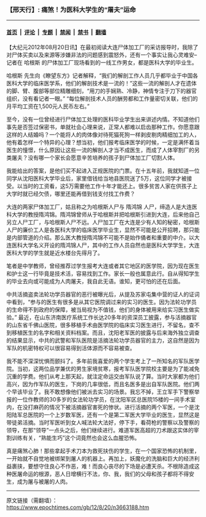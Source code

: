 ### 【邢天行】: 痛煞！为医科大学生的“屠夫”运命

---

#### [首页](../../../..?n3663188) &nbsp;|&nbsp; [评论](../../../../../epoch-comment?n3663188) &nbsp;|&nbsp; [专题](../../../../../epoch-special?n3663188) &nbsp;|&nbsp; [禁闻](../../../../../epoch-news?n3663188) &nbsp;|&nbsp; [禁书](../../../../../books?n3663188) &nbsp;|&nbsp; [翻墙](https://github.com/gfw-breaker/nogfw/blob/master/README.md?n3663188)


<div class="post_content" id="artbody" itemprop="articleBody">
 <!-- article content begin -->
 <p>
  【大纪元2012年08月20日讯】在最初阅读大连尸体加工厂的采访报导时，我除了对尸体买卖以及来源等涉嫌非法的问题感到震怒外，还有一个事实让我心灵难安–记者在
  <ok href="https://www.epochtimes.com/gb/tag/%E5%93%88%E6%A0%B9%E6%96%AF.html">
   哈根斯
  </ok>
  的尸体加工厂现场看到的一线工作男女，都是医科大学的毕业生。
 </p>
 <p>
  <ok href="https://www.epochtimes.com/gb/tag/%E5%93%88%E6%A0%B9%E6%96%AF.html">
   哈根斯
  </ok>
  先生向《瞭望东方》记者解释，“我们的解剖工作人员几乎都毕业于中国各医科大学的临床医学系，他们的解剖技术是一流的！”这些一流的解剖人才在遗体的脚、臂、腹部等部位精雕细刻，“用刀的手娴熟、冷静，神情专注于刀下的器官组织，没有看记者一眼。” “每位解剖技术人员的酬劳都和工作量密切关联，他们的月平均工资在1,500元人民币左右。”
 </p>
 <p>
  至今，没有一位曾经进行尸体加工处理的医科毕业学生出来讲述内情。不知道他们事先是否签过保密书，单就社会心理来说，正常人都难以启齿那种工作。你愿意跟这样的人结婚吗？一个能将人的肉体像对待死猫死狗一样剥皮剔肉精细加工的人，他有着怎样一个特异的心理？想当初，他们报考临床医学的时候，一定是满怀着当医生的憧憬，什么原因让这些一流的解剖人才当不成医生，而成了人体宰割厂的另类屠夫？没有哪一个家长会愿意辛苦培养的孩子到尸体加工厂切割人体。
 </p>
 <p>
  我能给出的答案，是他们买不起进入正规医院的门票。在十五年前，我就知道一位同学从沈阳医科大学毕业后，家里借钱给当地县医院送了5万，这位同学才被接受。以当时的工资看，这5万需要他工作十年才能还上。很多贫苦人家在供孩子上大学时就已经欠债，哪里还能再借到钱支付找工作费？
 </p>
 <p>
  大连的两家尸体加工厂，姑且称之为哈根斯人尸与
  <ok href="https://www.epochtimes.com/gb/tag/%E9%9A%8B%E9%B8%BF%E9%94%A6.html">
   隋鸿锦
  </ok>
  人尸，缔造人是大连医科大学的教授隋鸿锦。隋鸿锦曾师从于哈根斯并把哈根斯引进到大连，后来他自己另立人尸工厂，与哈根斯人尸不远。人尸加工厂在大连是少有人知的秘密，哈根斯人尸的廉价工人是各医科大学的临床医学毕业生，显然不可能是公开招聘，那只能是内部管道的介绍。那么医大教授隋鸿锦不可能不是始作俑者和重要的中介。以大连医科大学名义开设的隋鸿锦人尸，其中的工作人员自然也是医科大学学生，大连医科大学的学生就是近水楼台先得月了。
 </p>
 <p>
  笔者是中学教师，曾经推荐过学生报考大连或者其它地区的医学院，因为现在医生和护士这一行毕竟是技术活，容易找到工作。家长一般也属意此行。自从得知学生的毕业去向或可能成为人肉屠夫，我自此无语。谁知，更可怕的还在后面。
 </p>
 <p>
  中共活摘盗卖法轮功学员器官的恶行被曝光后，从提及苏家屯集中营的证人的证词中看到，“参与的医生有很多是从其它医院调过来的实习的医生。因为法轮功学员的生命得不到政府的保障，被当局视为不值钱，他们的身体被用来给实习医生做实验。” 最近，在山东济南医疗系统工作长达20多年的资深员工披露，参与活摘器官的山东省千佛山医院，很多移植手术由医学院的临床实习医生进行，不留名，查不到移植医生的名字和相关资料档案。而且，沈阳老军医的披露与后来海外独立调查的结果显示，中共的武警和军队医院是活摘法轮功学员器官的主力，这自然是因为军队的机密特权可以很容易得到活体源而不容易被查。
 </p>
 <p>
  我不能不深深忧惧而颤抖了。多年前我喜爱的两个学生考上了一所知名的军队医学院。当初，这两位品学兼优的男生家境贫寒，报考军队医学院校主要是为了能减免沉重的学费。他们从考上那天起，就注定命运交由军队说了算。当时大家都为他们高兴，因为作军队的医生，下岗的几率很低，而且名医多是出自军队医院。他们两个早该毕业了。我不敢想像他们被派去实习的场景。我忘不掉，王立军手下警察举报的一位作教师的30多岁的女法轮功学员，在沈阳军区总医院15楼的一间手术室内，在没打麻药的情况下被活摘器官害死的惨状。进行活摘的两个军医，一个是沈阳陆军总医院的一个上岁数军医，还有一个是第二军医大学毕业的医生，显然这是带徒弟活摘。当时军医听到女人喊法轮大法好，停下手，看荷枪的警察以及警察的领导，在那“领导”一点头之后，他们继续进行。难道军医高超的刀术跟这实体的宰割训练有关，“熟能生巧”这个词竟然也会这么血腥恐怖。
 </p>
 <p>
  真是痛煞心肺！那些拿起手术刀本为救死扶伤的学生，在一个国家恐怖的机制里，一开始就不自觉地被绑架到屠人的机器上。再加上，妖魔化的洗脑和巨大的经济利益裹挟，要想守住良心不作恶，难！而良心丧尽的下场是必遭天杀。不根除造成这种医屠命运的根源，恶人日增横行不法，你、我，我们的父母和孩子都将不得安生，成为屠与被屠的人肉。
 </p>
 <p>
  <!-- article content end -->
  <div id="below_article_ad">
  </div>
 </p>
</div>


---

原文链接（需翻墙）：https://www.epochtimes.com/gb/12/8/20/n3663188.htm